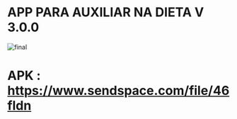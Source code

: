 #  APP PARA AUXILIAR NA DIETA V 3.0.0

![final](https://github.com/BernardoliveiraFiap/Proteine/assets/126569987/d6a14e67-8f1c-418a-a709-a1e6fc87b124)

# APK : https://www.sendspace.com/file/46fldn
